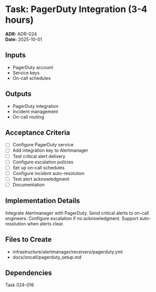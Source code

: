 # Task: PagerDuty Integration (3-4 hours)
**ADR:** ADR-024  
**Date:** 2025-10-01

## Inputs
- PagerDuty account
- Service keys
- On-call schedules

## Outputs
- PagerDuty integration
- Incident management
- On-call routing

## Acceptance Criteria
- [ ] Configure PagerDuty service
- [ ] Add integration key to Alertmanager
- [ ] Test critical alert delivery
- [ ] Configure escalation policies
- [ ] Set up on-call schedules
- [ ] Configure incident auto-resolution
- [ ] Test alert acknowledgment
- [ ] Documentation

## Implementation Details
Integrate Alertmanager with PagerDuty. Send critical alerts to on-call engineers. Configure escalation if no acknowledgment. Support auto-resolution when alerts clear.

## Files to Create
- infrastructure/alertmanager/receivers/pagerduty.yml
- docs/oncall/pagerduty_setup.md

## Dependencies
Task 024-016